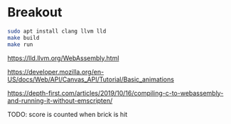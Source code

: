 # Breakout

```bash
sudo apt install clang llvm lld
make build
make run
```

https://lld.llvm.org/WebAssembly.html

https://developer.mozilla.org/en-US/docs/Web/API/Canvas_API/Tutorial/Basic_animations

https://depth-first.com/articles/2019/10/16/compiling-c-to-webassembly-and-running-it-without-emscripten/

TODO:
score is counted when brick is hit
